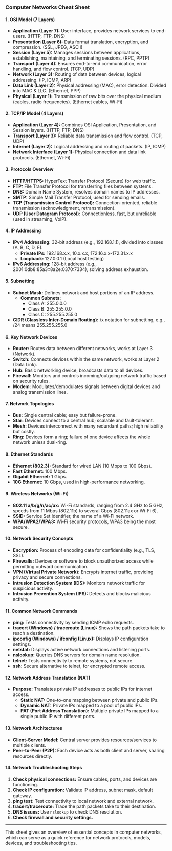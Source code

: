 ### **Computer Networks Cheat Sheet**

#### **1. OSI Model (7 Layers)**
- **Application (Layer 7):** User interface, provides network services to end-users. (HTTP, FTP, DNS)
- **Presentation (Layer 6):** Data format translation, encryption, and compression. (SSL, JPEG, ASCII)
- **Session (Layer 5):** Manages sessions between applications, establishing, maintaining, and terminating sessions. (RPC, PPTP)
- **Transport (Layer 4):** Ensures end-to-end communication, error handling, and flow control. (TCP, UDP)
- **Network (Layer 3):** Routing of data between devices, logical addressing. (IP, ICMP, ARP)
- **Data Link (Layer 2):** Physical addressing (MAC), error detection. Divided into MAC & LLC. (Ethernet, PPP)
- **Physical (Layer 1):** Transmission of raw bits over the physical medium (cables, radio frequencies). (Ethernet cables, Wi-Fi)

#### **2. TCP/IP Model (4 Layers)**
- **Application (Layer 4):** Combines OSI Application, Presentation, and Session layers. (HTTP, FTP, DNS)
- **Transport (Layer 3):** Reliable data transmission and flow control. (TCP, UDP)
- **Internet (Layer 2):** Logical addressing and routing of packets. (IP, ICMP)
- **Network Interface (Layer 1):** Physical connection and data link protocols. (Ethernet, Wi-Fi)

#### **3. Protocols Overview**
- **HTTP/HTTPS:** HyperText Transfer Protocol (Secure) for web traffic.
- **FTP:** File Transfer Protocol for transferring files between systems.
- **DNS:** Domain Name System, resolves domain names to IP addresses.
- **SMTP:** Simple Mail Transfer Protocol, used for sending emails.
- **TCP (Transmission Control Protocol):** Connection-oriented, reliable transmission (acknowledgment, retransmission).
- **UDP (User Datagram Protocol):** Connectionless, fast, but unreliable (used in streaming, VoIP).

#### **4. IP Addressing**
- **IPv4 Addressing:** 32-bit address (e.g., 192.168.1.1), divided into classes (A, B, C, D, E).
  - **Private IPs:** 192.168.x.x, 10.x.x.x, 172.16.x.x-172.31.x.x
  - **Loopback:** 127.0.0.1 (Local host testing)
- **IPv6 Addressing:** 128-bit address (e.g., 2001:0db8:85a3::8a2e:0370:7334), solving address exhaustion.

#### **5. Subnetting**
- **Subnet Mask:** Defines network and host portions of an IP address.
  - **Common Subnets:** 
    - Class A: 255.0.0.0
    - Class B: 255.255.0.0
    - Class C: 255.255.255.0
- **CIDR (Classless Inter-Domain Routing):** /x notation for subnetting, e.g., /24 means 255.255.255.0

#### **6. Key Network Devices**
- **Router:** Routes data between different networks, works at Layer 3 (Network).
- **Switch:** Connects devices within the same network, works at Layer 2 (Data Link).
- **Hub:** Basic networking device, broadcasts data to all devices.
- **Firewall:** Monitors and controls incoming/outgoing network traffic based on security rules.
- **Modem:** Modulates/demodulates signals between digital devices and analog transmission lines.

#### **7. Network Topologies**
- **Bus:** Single central cable; easy but failure-prone.
- **Star:** Devices connect to a central hub; scalable and fault-tolerant.
- **Mesh:** Devices interconnect with many redundant paths; high reliability but costly.
- **Ring:** Devices form a ring; failure of one device affects the whole network unless dual-ring.

#### **8. Ethernet Standards**
- **Ethernet (802.3):** Standard for wired LAN (10 Mbps to 100 Gbps).
- **Fast Ethernet:** 100 Mbps.
- **Gigabit Ethernet:** 1 Gbps.
- **10G Ethernet:** 10 Gbps, used in high-performance networking.

#### **9. Wireless Networks (Wi-Fi)**
- **802.11 a/b/g/n/ac/ax:** Wi-Fi standards, ranging from 2.4 GHz to 5 GHz, speeds from 11 Mbps (802.11b) to several Gbps (802.11ax or Wi-Fi 6).
- **SSID:** Service Set Identifier, the name of a Wi-Fi network.
- **WPA/WPA2/WPA3:** Wi-Fi security protocols, WPA3 being the most secure.

#### **10. Network Security Concepts**
- **Encryption:** Process of encoding data for confidentiality (e.g., TLS, SSL).
- **Firewalls:** Devices or software to block unauthorized access while permitting outward communication.
- **VPN (Virtual Private Network):** Encrypts internet traffic, providing privacy and secure connections.
- **Intrusion Detection System (IDS):** Monitors network traffic for suspicious activity.
- **Intrusion Prevention System (IPS):** Detects and blocks malicious activity.

#### **11. Common Network Commands**
- **ping:** Tests connectivity by sending ICMP echo requests.
- **tracert (Windows) / traceroute (Linux):** Shows the path packets take to reach a destination.
- **ipconfig (Windows) / ifconfig (Linux):** Displays IP configuration settings.
- **netstat:** Displays active network connections and listening ports.
- **nslookup:** Queries DNS servers for domain name resolution.
- **telnet:** Tests connectivity to remote systems, not secure.
- **ssh:** Secure alternative to telnet, for encrypted remote access.

#### **12. Network Address Translation (NAT)**
- **Purpose:** Translates private IP addresses to public IPs for internet access.
  - **Static NAT:** One-to-one mapping between private and public IPs.
  - **Dynamic NAT:** Private IPs mapped to a pool of public IPs.
  - **PAT (Port Address Translation):** Multiple private IPs mapped to a single public IP with different ports.

#### **13. Network Architectures**
- **Client-Server Model:** Central server provides resources/services to multiple clients.
- **Peer-to-Peer (P2P):** Each device acts as both client and server, sharing resources directly.

#### **14. Network Troubleshooting Steps**
1. **Check physical connections:** Ensure cables, ports, and devices are functioning.
2. **Check IP configuration:** Validate IP address, subnet mask, default gateway.
3. **ping test:** Test connectivity to local network and external network.
4. **tracert/traceroute:** Trace the path packets take to their destination.
5. **DNS issues:** Use `nslookup` to check DNS resolution.
6. **Check firewall and security settings.**

---

This sheet gives an overview of essential concepts in computer networks, which can serve as a quick reference for network protocols, models, devices, and troubleshooting tips.
